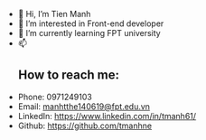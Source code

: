 - 👋 Hi, I’m Tien Manh
- 👀 I’m interested in Front-end developer
- 🌱 I’m currently learning FPT university
- 📫 <h2> How to reach me: </h2> 
- Phone: 0971249103
- Email: manhtthe140619@fpt.edu.vn
- LinkedIn: https://www.linkedin.com/in/tmanh61/
- Github: https://github.com/tmanhne 

<!---
tmanhne/tmanhne is a ✨ special ✨ repository because its `README.md` (this file) appears on your GitHub profile.
You can click the Preview link to take a look at your changes.
--->
